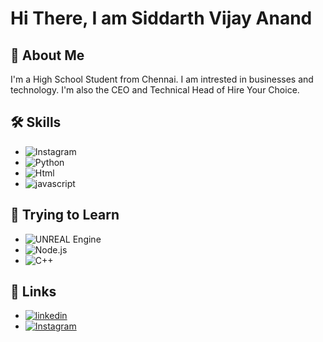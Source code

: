 # Hi There, I am Siddarth Vijay Anand



## 🚀 About Me
I'm a High School Student from Chennai. I am intrested in businesses and technology.
I'm also the CEO and Technical Head of Hire Your Choice.

## 🛠 Skills
- ![Instagram](https://img.shields.io/badge/React-20232A?style=for-the-badge&logo=react&logoColor=61DAFB)
- ![Python](https://img.shields.io/badge/Python-FFD43B?style=for-the-badge&logo=python&logoColor=blue)
- ![Html](https://img.shields.io/badge/HTML5-E34F26?style=for-the-badge&logo=html5&logoColor=white)
- ![javascript](https://img.shields.io/badge/JavaScript-323330?style=for-the-badge&logo=javascript&logoColor=F7DF1E)

## 👻 Trying to Learn
- ![UNREAL Engine](https://img.shields.io/badge/-Unreal%20Engine-313131?style=for-the-badge&logo=unreal-engine&logoColor=white)
- ![Node.js](https://img.shields.io/badge/Node.js-339933?style=for-the-badge&logo=nodedotjs&logoColor=white)
- ![C++](https://img.shields.io/badge/C%2B%2B-00599C?style=for-the-badge&logo=c%2B%2B&logoColor=white)
## 🔗 Links
- [![linkedin](https://img.shields.io/badge/linkedin-0A66C2?style=for-the-badge&logo=linkedin&logoColor=white)](https://www.linkedin.com/in/siddarth-vijay-anand-97a1b7214/)
- [![Instagram](https://img.shields.io/badge/Instagram-E4405F?style=for-the-badge&logo=instagram&logoColor=white)](https://www.instagram.com/sid_vj/)

